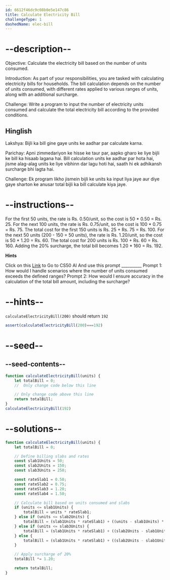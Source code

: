 ```yaml
---
id: 6612f46dc9c08b0e5e147c86
title: Calculate Electricity Bill
challengeType: 1
dashedName: elec-bill
---
```


# --description--

Objective: Calculate the electricity bill based on the number of units consumed.


Introduction: As part of your responsibilities, you are tasked with calculating electricity bills for households. The bill calculation depends on the number of units consumed, with different rates applied to various ranges of units, along with an additional surcharge.


Challenge: Write a program to input the number of electricity units consumed and calculate the total electricity bill according to the provided conditions.

<h2>Hinglish</h2>

Lakshya: Bijli ka bill gine gaye units ke aadhar par calculate karna.

Parichay: Apni zimmedariyon ke hisse ke taur par, aapko gharo ke liye bijli ke bill ka hisaab lagana hai. Bill calculation units ke aadhar par hota hai, jisme alag-alag units ke liye vibhinn dar lagu hoti hai, saath hi ek adhikansh surcharge bhi lagta hai.

Challenge: Ek program likho jismein bijli ke units ka input liya jaye aur diye gaye sharton ke anusar total bijli ka bill calculate kiya jaye.

# --instructions--

For the first 50 units, the rate is Rs. 0.50/unit, so the cost is 50 * 0.50 = Rs. 25.
For the next 100 units, the rate is Rs. 0.75/unit, so the cost is 100 * 0.75 = Rs. 75.
The total cost for the first 150 units is Rs. 25 + Rs. 75 = Rs. 100.
For the next 50 units (200 - 150 = 50 units), the rate is Rs. 1.20/unit, so the cost is 50 * 1.20 = Rs. 60.
The total cost for 200 units is Rs. 100 + Rs. 60 = Rs. 160.
Adding the 20% surcharge, the total bill becomes 1.20 * 160 = Rs. 192.

**Hints**

Click on this <a href = "https://cs50.ai/chat">Link</a> to Go to CS50 AI 
And use this prompt __________
Prompt 1: How would I handle scenarios where the number of units consumed exceeds the defined ranges?
Prompt 2: How would I ensure accuracy in the calculation of the total bill amount, including the surcharge?



# --hints--

`calculateElectricityBill(200)` should return `192`

```js
assert(calculateElectricityBill(200)===192)
```


# --seed--
## --seed-contents--


```js
function calculateElectricityBill(units) {
    let totalBill = 0;
    //  Only change code below this line

    // Only change code above this line
    return totalBill;
}
calculateElectricityBill(192)

```

# --solutions--

```js
function calculateElectricityBill(units) {
    let totalBill = 0;

    // Define billing slabs and rates
    const slab1Units = 50;
    const slab2Units = 150;
    const slab3Units = 250;

    const rateSlab1 = 0.50;
    const rateSlab2 = 0.75;
    const rateSlab3 = 1.20;
    const rateSlab4 = 1.50;

    // Calculate bill based on units consumed and slabs
    if (units <= slab1Units) {
        totalBill = units * rateSlab1;
    } else if (units <= slab2Units) {
        totalBill = (slab1Units * rateSlab1) + ((units - slab1Units) * rateSlab2);
    } else if (units <= slab3Units) {
        totalBill = (slab1Units * rateSlab1) + ((slab2Units - slab1Units) * rateSlab2) + ((units - slab2Units) * rateSlab3);
    } else {
        totalBill = (slab1Units * rateSlab1) + ((slab2Units - slab1Units) * rateSlab2) + ((slab3Units - slab2Units) * rateSlab3) + ((units - slab3Units) * rateSlab4);
    }

    // Apply surcharge of 20%
    totalBill *= 1.20;

    return totalBill;
}

```

